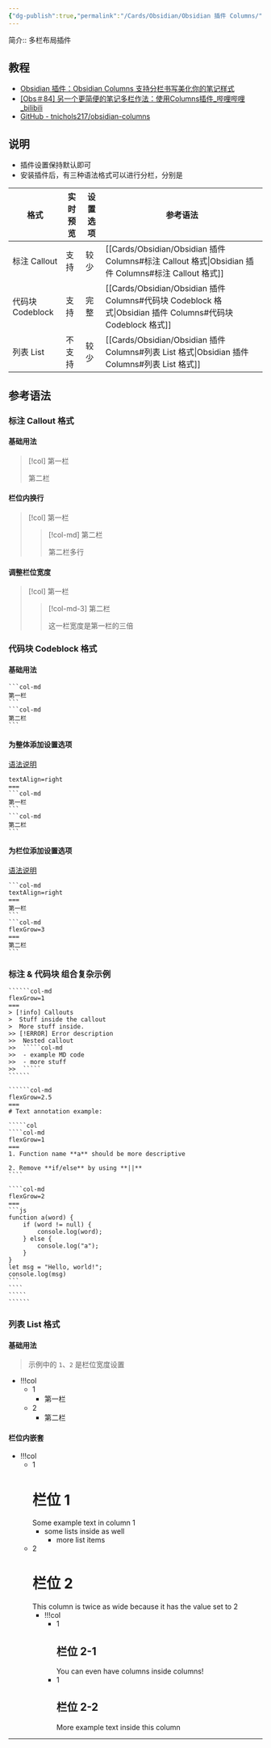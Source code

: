 ```yaml
---
{"dg-publish":true,"permalink":"/Cards/Obsidian/Obsidian 插件 Columns/","tags":["Obsidian/插件"],"noteIcon":"1","created":"2023-12-25","updated":"2023-12-31"}
---
```


简介:: 多栏布局插件

## 教程
- [Obsidian 插件：Obsidian Columns 支持分栏书写美化你的笔记样式](https://pkmer.cn/Pkmer-Docs/10-obsidian/obsidian%E7%A4%BE%E5%8C%BA%E6%8F%92%E4%BB%B6/obsidian-columns/)
- [[Obs＃84] 另一个更简便的笔记多栏作法：使用Columns插件\_哔哩哔哩\_bilibili](https://www.bilibili.com/video/BV1wT4y1k7SV/)
- [GitHub - tnichols217/obsidian-columns](https://github.com/tnichols217/obsidian-columns)
## 说明
- 插件设置保持默认即可
- 安装插件后，有三种语法格式可以进行分栏，分别是

| 格式 | 实时预览 | 设置选项 | 参考语法 |
| --- | --- | --- | --- |
| 标注 Callout | 支持 | 较少 | [[Cards/Obsidian/Obsidian 插件 Columns#标注 Callout 格式\|Obsidian 插件 Columns#标注 Callout 格式]] |
| 代码块 Codeblock | 支持 | 完整 | [[Cards/Obsidian/Obsidian 插件 Columns#代码块 Codeblock 格式\|Obsidian 插件 Columns#代码块 Codeblock 格式]] |
| 列表 List | 不支持 | 较少 | [[Cards/Obsidian/Obsidian 插件 Columns#列表 List 格式\|Obsidian 插件 Columns#列表 List 格式]] |


## 参考语法

### 标注 Callout 格式
#### 基础用法
> [!col]
> 第一栏
>
> 第二栏

#### 栏位内换行
> [!col]
> 第一栏
> 
>> [!col-md]
>> 第二栏
>> 
>> 第二栏多行

#### 调整栏位宽度
> [!col]
> 第一栏
>> [!col-md-3]
>> 第二栏
>> 
>> 这一栏宽度是第一栏的三倍

### 代码块 Codeblock 格式

#### 基础用法
````col
```col-md
第一栏
```
```col-md
第二栏
```
````

#### 为整体添加设置选项
[语法说明](https://github.com/tnichols217/obsidian-columns?tab=readme-ov-file#codeblock-settings-block)
````col
textAlign=right
===
```col-md
第一栏
```
```col-md
第二栏
```
````
#### 为栏位添加设置选项
[语法说明](https://github.com/tnichols217/obsidian-columns?tab=readme-ov-file#codeblock-settings-block)
````col
```col-md
textAlign=right
===
第一栏
```
```col-md
flexGrow=3
===
第二栏
```
````
### 标注 & 代码块 组合复杂示例
```````col
``````col-md
flexGrow=1
===
> [!info] Callouts
>  Stuff inside the callout
>  More stuff inside.
>> [!ERROR] Error description
>>  Nested callout
>>  `````col-md
>>  - example MD code
>>  - more stuff
>>  `````
``````

``````col-md
flexGrow=2.5
===
# Text annotation example:

`````col
````col-md
flexGrow=1
===
1. Function name **a** should be more descriptive

2. Remove **if/else** by using **||**
````

````col-md
flexGrow=2
===
```js
function a(word) {
	if (word != null) {
		console.log(word);
	} else {
		console.log("a");
	}
}
let msg = "Hello, world!";
console.log(msg)
```
````
`````
``````
```````

### 列表 List 格式

#### 基础用法
> 示例中的 `1`、`2` 是栏位宽度设置
- !!!col
    - 1
        - 第一栏
    - 2
        - 第二栏

#### 栏位内嵌套
- !!!col
	- 1
		# 栏位 1
		Some example text in column 1
		- some lists inside as well
			- more list items
	- 2
		# 栏位 2
		This column is twice as wide because it has the value set to 2
		- !!!col
			- 1
			  ## 栏位 2-1
			  You can even have columns inside columns!
			- 1
			  ## 栏位 2-2
			  More example text inside this column

---